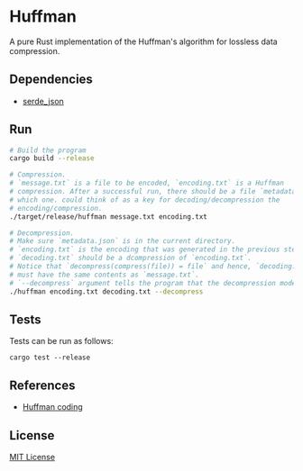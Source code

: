 # Huffman

A pure Rust implementation of the Huffman's algorithm for lossless data
compression.

## Dependencies

- [serde_json](https://docs.rs/serde_json/1.0.59/serde_json/index.html)

## Run

```sh
# Build the program
cargo build --release

# Compression.
# `message.txt` is a file to be encoded, `encoding.txt` is a Huffman
# compression. After a successful run, there should be a file `metadata.json`
# which one. could think of as a key for decoding/decompression the
# encoding/compression.
./target/release/huffman message.txt encoding.txt

# Decompression.
# Make sure `metadata.json` is in the current directory.
# `encoding.txt` is the encoding that was generated in the previous step.
# `decoding.txt` should be a dcompression of `encoding.txt`.
# Notice that `decompress(compress(file)) = file` and hence, `decoding.txt`
# must have the same contents as `message.txt`.
# `--decompress` argument tells the program that the decompression mode is on.
./huffman encoding.txt decoding.txt --decompress
```

## Tests

Tests can be run as follows:

```
cargo test --release
```

## References

- [Huffman coding](https://en.wikipedia.org/wiki/Huffman_coding)

## License

[MIT License](LICENSE)
